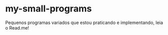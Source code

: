 # my-small-programs
Pequenos programas variados que estou praticando e implementando, leia o Read.me!
